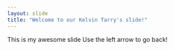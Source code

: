```yaml
---
layout: slide
title: "Welcome to our Kelvin Tarry's slide!"
---
```

This is my awesome slide
Use the left arrow to go back!